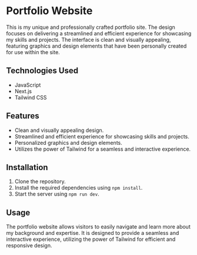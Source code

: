 # Portfolio Website

This is my unique and professionally crafted portfolio site. The design focuses on delivering a streamlined and efficient experience for showcasing my skills and projects. The interface is clean and visually appealing, featuring graphics and design elements that have been personally created for use within the site.

## Technologies Used
- JavaScript
- Next.js
- Tailwind CSS

## Features
- Clean and visually appealing design.
- Streamlined and efficient experience for showcasing skills and projects.
- Personalized graphics and design elements.
- Utilizes the power of Tailwind for a seamless and interactive experience.

## Installation
1. Clone the repository.
2. Install the required dependencies using `npm install`.
3. Start the server using `npm run dev`.

## Usage
The portfolio website allows visitors to easily navigate and learn more about my background and expertise. It is designed to provide a seamless and interactive experience, utilizing the power of Tailwind for efficient and responsive design.

